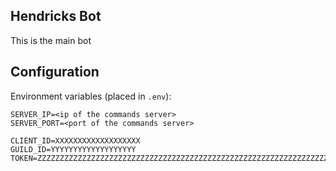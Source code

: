 ## Hendricks Bot
This is the main bot 

## Configuration
Environment variables (placed in `.env`):
```
SERVER_IP=<ip of the commands server>
SERVER_PORT=<port of the commands server>

CLIENT_ID=XXXXXXXXXXXXXXXXXXX
GUILD_ID=YYYYYYYYYYYYYYYYYYY
TOKEN=ZZZZZZZZZZZZZZZZZZZZZZZZZZZZZZZZZZZZZZZZZZZZZZZZZZZZZZZZZZZZZZZZZZZZZZZZ
```
